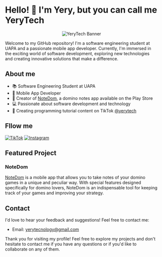# Hello! 👋 I'm Yery, but you can call me YeryTech

<p align="center">
  <img src="https://i.giphy.com/m2sH77XZIJa2C25xy1.webp" alt="YeryTech Banner">
</p>


Welcome to my GitHub repository! I'm a software engineering student at UAPA and a passionate mobile app developer. Currently, I'm immersed in the exciting world of software development, exploring new technologies and creating innovative solutions that make a difference.


## About me

- 📚 Software Engineering Student at UAPA
- 🚀 Mobile App Developer
- 📱 Creator of [NoteDom](https://play.google.com/store/apps/details?id=com.yerytech.notedom&hl=en&gl=US), a domino notes app available on the Play Store
- 💻 Passionate about software development and technology
- 🎥 Creating programming tutorial content on  TikTok [@yerytech](https://www.tiktok.com/@yerytech)

## Fllow me 
[![TikTok](https://img.shields.io/badge/TikTok-%23000000.svg?&style=for-the-badge&logo=TikTok&logoColor=white)](https://www.tiktok.com/@yerytech)
[![Instagram](https://img.shields.io/badge/Instagram-%23E4405F.svg?&style=for-the-badge&logo=Instagram&logoColor=white)](https://www.instagram.com/yerytech/)



## Featured Project

### NoteDom

[NoteDom](https://play.google.com/store/apps/details?id=com.yerytech.notedom&hl=en&gl=US) is a mobile app that allows you to take notes of your domino games in a unique and peculiar way. With special features designed specifically for domino lovers, NoteDom is an indispensable tool for keeping track of your games and improving your strategy.

## Contact

I'd love to hear your feedback and suggestions! Feel free to contact me:

- Email: [yerytecnology@gmail.com](mailto:yerytecnology@gmail.com)

Thank you for visiting my profile! Feel free to explore my projects and don't hesitate to contact me if you have any questions or if you'd like to collaborate on any of them.
